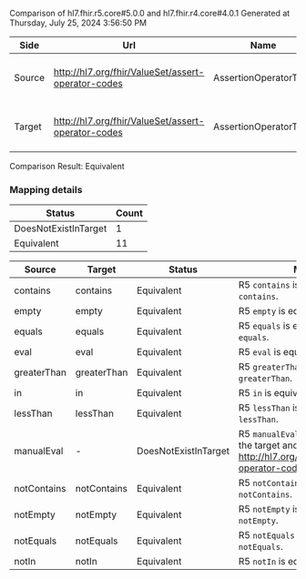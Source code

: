 Comparison of hl7.fhir.r5.core#5.0.0 and hl7.fhir.r4.core#4.0.1
Generated at Thursday, July 25, 2024 3:56:50 PM

| Side | Url | Name | Title | Description |
| --- | --- | --- | --- | --- |
| Source | http://hl7.org/fhir/ValueSet/assert-operator-codes | AssertionOperatorType | Assertion Operator Type | The type of operator to use for assertion. |
| Target | http://hl7.org/fhir/ValueSet/assert-operator-codes | AssertionOperatorType | AssertionOperatorType | The type of operator to use for assertion. |


Comparison Result: Equivalent


### Mapping details

| Status | Count |
| ------ | ----- |
DoesNotExistInTarget | 1 |
Equivalent | 11 |


| Source | Target | Status | Message |
| ------ | ------ | ------ | ------- |
| contains | contains | Equivalent | R5 `contains` is equivalent to R4 `contains`. |
| empty | empty | Equivalent | R5 `empty` is equivalent to R4 `empty`. |
| equals | equals | Equivalent | R5 `equals` is equivalent to R4 `equals`. |
| eval | eval | Equivalent | R5 `eval` is equivalent to R4 `eval`. |
| greaterThan | greaterThan | Equivalent | R5 `greaterThan` is equivalent to R4 `greaterThan`. |
| in | in | Equivalent | R5 `in` is equivalent to R4 `in`. |
| lessThan | lessThan | Equivalent | R5 `lessThan` is equivalent to R4 `lessThan`. |
| manualEval | - | DoesNotExistInTarget | R5 `manualEval` does not appear in the target and has no mapping for http://hl7.org/fhir/ValueSet/assert-operator-codes. |
| notContains | notContains | Equivalent | R5 `notContains` is equivalent to R4 `notContains`. |
| notEmpty | notEmpty | Equivalent | R5 `notEmpty` is equivalent to R4 `notEmpty`. |
| notEquals | notEquals | Equivalent | R5 `notEquals` is equivalent to R4 `notEquals`. |
| notIn | notIn | Equivalent | R5 `notIn` is equivalent to R4 `notIn`. |

